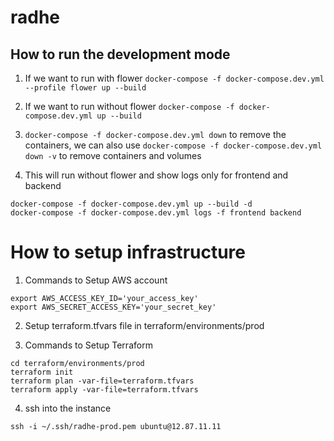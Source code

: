 # radhe

## How to run the development mode

1. If we want to run with flower `docker-compose -f docker-compose.dev.yml --profile flower up --build`

2. If we want to run without flower `docker-compose -f docker-compose.dev.yml up --build`

3. `docker-compose -f docker-compose.dev.yml down` to remove the containers, we can also use `docker-compose -f docker-compose.dev.yml down -v` to remove containers and volumes

4. This will run without flower and show logs only for frontend and backend
```
docker-compose -f docker-compose.dev.yml up --build -d
docker-compose -f docker-compose.dev.yml logs -f frontend backend
```

# How to setup infrastructure

1. Commands to Setup AWS account
```
export AWS_ACCESS_KEY_ID='your_access_key'
export AWS_SECRET_ACCESS_KEY='your_secret_key'
```

2. Setup terraform.tfvars file in terraform/environments/prod

3. Commands to Setup Terraform
```
cd terraform/environments/prod
terraform init
terraform plan -var-file=terraform.tfvars
terraform apply -var-file=terraform.tfvars
```

4. ssh into the instance
```
ssh -i ~/.ssh/radhe-prod.pem ubuntu@12.87.11.11
```